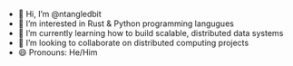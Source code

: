 - 👋 Hi, I’m @ntangledbit
- 👀 I’m interested in Rust & Python programming langugues
- 🌱 I’m currently learning how to build scalable, distributed data systems
- 💞️ I’m looking to collaborate on distributed computing projects
- 😄 Pronouns: He/Him
